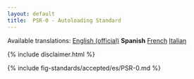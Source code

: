 ```yaml
---
layout: default
title:  PSR-0 - Autoloading Standard
---
```


<nav id="lngmenu">
  Available translations:
  <a href="/psr/psr-0">English (official)</a>
  <b>Spanish</b>
  <a href="/psr/psr-0/fr">French</a>
  <a href="/psr/psr-0/it">Italian</a>
</nav>

{% include disclaimer.html %}

{% include fig-standards/accepted/es/PSR-0.md %}
